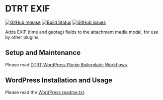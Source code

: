 # DTRT EXIF

[![GitHub release](https://img.shields.io/github/release/dotherightthing/wpdtrt-exif.svg)](https://github.com/dotherightthing/wpdtrt-exif/releases) [![Build Status](https://travis-ci.org/dotherightthing/wpdtrt-exif.svg?branch=master)](https://travis-ci.org/dotherightthing/wpdtrt-exif) [![GitHub issues](https://img.shields.io/github/issues/dotherightthing/wpdtrt-exif.svg)](https://github.com/dotherightthing/wpdtrt-exif/issues)

Adds EXIF (time and geotag) fields to the attachment media modal, for use by other plugins.

## Setup and Maintenance

Please read [DTRT WordPress Plugin Boilerplate: Workflows](https://github.com/dotherightthing/wpdtrt-plugin-boilerplate/wiki/Workflows).

## WordPress Installation and Usage

Please read the [WordPress readme.txt](readme.txt).
